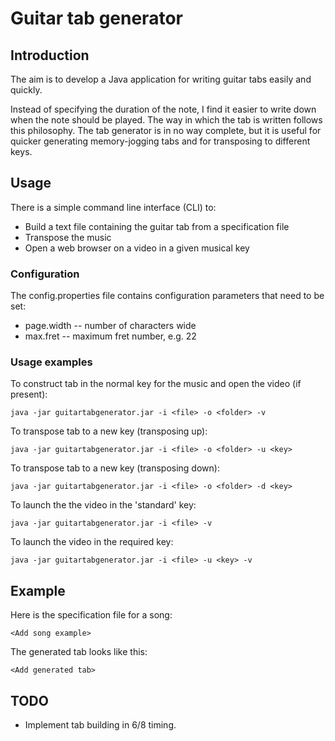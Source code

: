 # Guitar tab generator

## Introduction

The aim is to develop a Java application for writing guitar tabs easily and quickly.

Instead of specifying the duration of the note, I find it easier to write down when the note should be played.
The way in which the tab is written follows this philosophy. The tab generator is in no way complete, but it is
useful for quicker generating memory-jogging tabs and for transposing to different keys.

## Usage

There is a simple command line interface (CLI) to:

- Build a text file containing the guitar tab from a specification file
- Transpose the music
- Open a web browser on a video in a given musical key

### Configuration

The config.properties file contains configuration parameters that need to be set:

- page.width -- number of characters wide
- max.fret -- maximum fret number, e.g. 22

### Usage examples

To construct tab in the normal key for the music and open the video (if present):

```
java -jar guitartabgenerator.jar -i <file> -o <folder> -v
```

To transpose tab to a new key (transposing up):

```
java -jar guitartabgenerator.jar -i <file> -o <folder> -u <key>
```

To transpose tab to a new key (transposing down):

```
java -jar guitartabgenerator.jar -i <file> -o <folder> -d <key>
```

To launch the the video in the 'standard' key:

```
java -jar guitartabgenerator.jar -i <file> -v
```

To launch the video in the required key:

```
java -jar guitartabgenerator.jar -i <file> -u <key> -v
```

## Example

Here is the specification file for a song:

```
<Add song example>
```


The generated tab looks like this:

```
<Add generated tab>
```

## TODO

- Implement tab building in 6/8 timing.
